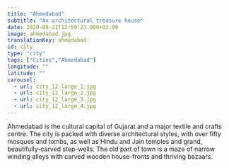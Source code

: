 ```yaml
---
title: "Ahmedabad"
subtitle: "An architectural treasure house"
date: 2020-09-21T12:59:23.000+02:00
image: ahmedabad.jpg
translationKey: ahmedabad
id: city
type: "city" 
tags: ["Cities","Ahmedabad"]
longitude: ""
latitude: ""
carousel:
  - url: city_12_large_1.jpg
  - url: city_12_large_2.jpg
  - url: city_12_large_3.jpg
  - url: city_12_large_4.jpg
---
```

Ahmedabad is the cultural capital of Gujarat and a major textile and crafts centre. The city is packed with diverse architectural styles, with over fifty mosques and tombs, as well as Hindu and Jain temples and grand, beautifully-carved step-wells. The old part of town is a maze of narrow winding alleys with carved wooden house-fronts and thriving bazaars.
